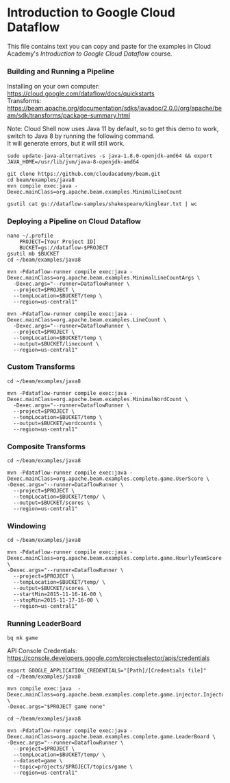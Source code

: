 # Introduction to Google Cloud Dataflow
This file contains text you can copy and paste for the examples in Cloud Academy's _Introduction to Google Cloud Dataflow_ course.  

### Building and Running a Pipeline
Installing on your own computer: https://cloud.google.com/dataflow/docs/quickstarts  
Transforms: https://beam.apache.org/documentation/sdks/javadoc/2.0.0/org/apache/beam/sdk/transforms/package-summary.html

Note: Cloud Shell now uses Java 11 by default, so to get this demo to work, switch to Java 8 by running the following command.  
It will generate errors, but it will still work.
```
sudo update-java-alternatives -s java-1.8.0-openjdk-amd64 && export JAVA_HOME=/usr/lib/jvm/java-8-openjdk-amd64
```

```
git clone https://github.com/cloudacademy/beam.git
cd beam/examples/java8
mvn compile exec:java -Dexec.mainClass=org.apache.beam.examples.MinimalLineCount
```
```
gsutil cat gs://dataflow-samples/shakespeare/kinglear.txt | wc
```

### Deploying a Pipeline on Cloud Dataflow
```
nano ~/.profile
    PROJECT=[Your Project ID]
    BUCKET=gs://dataflow-$PROJECT
gsutil mb $BUCKET
cd ~/beam/examples/java8
```
```
mvn -Pdataflow-runner compile exec:java -Dexec.mainClass=org.apache.beam.examples.MinimalLineCountArgs \
  -Dexec.args="--runner=DataflowRunner \
  --project=$PROJECT \
  --tempLocation=$BUCKET/temp \
  --region=us-central1"
```
```
mvn -Pdataflow-runner compile exec:java -Dexec.mainClass=org.apache.beam.examples.LineCount \
  -Dexec.args="--runner=DataflowRunner \
  --project=$PROJECT \
  --tempLocation=$BUCKET/temp \
  --output=$BUCKET/linecount \
  --region=us-central1"
```

### Custom Transforms
```
cd ~/beam/examples/java8
```
```
mvn -Pdataflow-runner compile exec:java -Dexec.mainClass=org.apache.beam.examples.MinimalWordCount \
  -Dexec.args="--runner=DataflowRunner \
  --project=$PROJECT \
  --tempLocation=$BUCKET/temp \
  --output=$BUCKET/wordcounts \
  --region=us-central1"
```

### Composite Transforms
```
cd ~/beam/examples/java8
```
```
mvn -Pdataflow-runner compile exec:java -Dexec.mainClass=org.apache.beam.examples.complete.game.UserScore \
-Dexec.args="--runner=DataflowRunner \
  --project=$PROJECT \
  --tempLocation=$BUCKET/temp/ \
  --output=$BUCKET/scores \
  --region=us-central1"
```

### Windowing
```
cd ~/beam/examples/java8
```
```
mvn -Pdataflow-runner compile exec:java -Dexec.mainClass=org.apache.beam.examples.complete.game.HourlyTeamScore \
-Dexec.args="--runner=DataflowRunner \
  --project=$PROJECT \
  --tempLocation=$BUCKET/temp/ \
  --output=$BUCKET/scores \
  --startMin=2015-11-16-16-00 \
  --stopMin=2015-11-17-16-00 \
  --region=us-central1"
```

### Running LeaderBoard
```
bq mk game
```
API Console Credentials: https://console.developers.google.com/projectselector/apis/credentials
```
export GOOGLE_APPLICATION_CREDENTIALS="[Path]/[Credentials file]"
cd ~/beam/examples/java8
```
```
mvn compile exec:java  -Dexec.mainClass=org.apache.beam.examples.complete.game.injector.Injector \
-Dexec.args="$PROJECT game none"
```
```
cd ~/beam/examples/java8
```
```
mvn -Pdataflow-runner compile exec:java -Dexec.mainClass=org.apache.beam.examples.complete.game.LeaderBoard \
-Dexec.args="--runner=DataflowRunner \
  --project=$PROJECT \
  --tempLocation=$BUCKET/temp/ \
  --dataset=game \
  --topic=projects/$PROJECT/topics/game \
  --region=us-central1"
```
